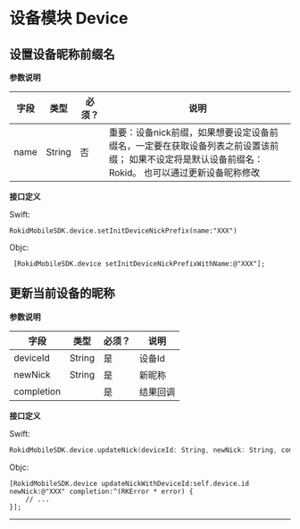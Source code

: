 # 设备模块 Device

## 设置设备昵称前缀名



**参数说明**

| 字段    | 类型   | 必须？| 说明 |
| ------ | ----- | ----- | ----- |
| name | String | 否 |重要：设备nick前缀，如果想要设定设备前缀名，一定要在获取设备列表之前设置该前缀； 如果不设定将是默认设备前缀名：Rokid。 也可以通过更新设备昵称修改|


**接口定义**

Swift:

```
RokidMobileSDK.device.setInitDeviceNickPrefix(name:"XXX")
```

Objc:

```
 [RokidMobileSDK.device setInitDeviceNickPrefixWithName:@"XXX"];
```

## 更新当前设备的昵称

**参数说明**

| 字段    | 类型   | 必须？| 说明 |
| ------ | ----- | ----- | ----- |
| deviceId | String | 是 | 设备Id |
| newNick | String | 是 | 新昵称 |
| completion |   | 是 | 结果回调 |

**接口定义**

Swift:

```swift
RokidMobileSDK.device.updateNick(deviceId: String, newNick: String, completion: @escaping (_ error: RKError?) -> Void)
```

Objc:

```objc
[RokidMobileSDK.device updateNickWithDeviceId:self.device.id newNick:@"XXX" completion:^(RKError * error) {
    // ...
}];
```

---

